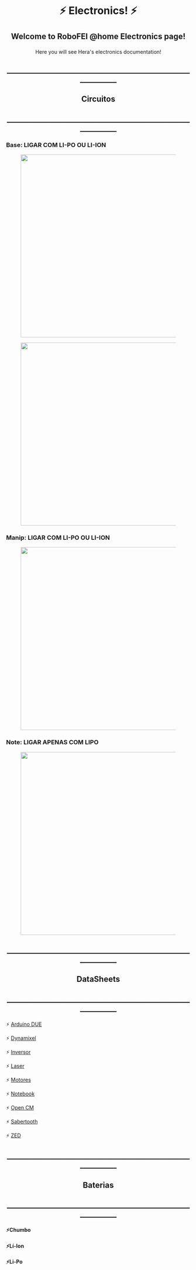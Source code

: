 # <p align="center"> ⚡ Electronics! ⚡ </p>

## <p align="center"> Welcome to RoboFEI @home Electronics page! </p>
  
<p align="center"> Here you will see Hera's electronics documentation! </p>





## <p align="center"> ____________________________________________________________ 
## <p align="center"> Circuitos  
## <p align="center"> ____________________________________________________________ 
  
  
### Base: LIGAR COM LI-PO OU LI-ION
  
<figure align="center">
<img src="circuito base.jpeg" width="500">
</figure> </p>


<figure align="center">
<img src="circuito base real.jpeg" width="500">
</figure>  

### Manip: LIGAR COM LI-PO OU LI-ION

<figure align="center">
<img src="circuito manip.jpeg" width="500">
</figure> 
  
  
### Note: LIGAR APENAS COM LIPO
  
<figure align="center">
<img src="circuito note.jpeg" width="500">
</figure>  
  

## <p align="center"> ____________________________________________________________ 
## <p align="center"> DataSheets  
## <p align="center"> ____________________________________________________________ 

 ⚡ [Arduino DUE](https://docs.arduino.cc/hardware/due)
  
 ⚡ [Dynamixel](https://emanual.robotis.com/docs/en/dxl/x/xm540-w270/)
  
 ⚡ [Inversor](https://produto.mercadolivre.com.br/MLB-904620879-inversor-tenso-12v-110v-2000w-transformador-kp550-conversor-_JM?matt_tool=30024720&matt_word=&matt_source=google&matt_campaign_id=14302215585&matt_ad_group_id=134553713028&matt_match_type=&matt_network=g&matt_device=c&matt_creative=539425529719&matt_keyword=&matt_ad_position=&matt_ad_type=pla&matt_merchant_id=120581029&matt_product_id=MLB904620879&matt_product_partition_id=1800969656615&matt_target_id=pla-1800969656615&gclid=CjwKCAjwhJukBhBPEiwAniIcNbLEyk4AreD1DshLWubv4E2aCXNdK6QkrqFwaD8tOBRH33Gq3kgdvBoChVYQAvD_BwE)
  
 ⚡ [Laser](https://www.hokuyo-aut.jp/dl/Specifications_URG-04LX_1513063395.pdf)
  
 ⚡ [Motores]()
  
 ⚡ [Notebook](https://www.dell.com/support/manuals/pt-br/alienware-m15-r7-gaming-laptop/alienware-m15-r7-setup-and-specifications/battery?guid=guid-66a2d7e7-0347-4f0d-8ed1-bdeb01fb693f&lang=en-us)
  
 ⚡ [Open CM](https://emanual.robotis.com/docs/en/parts/controller/opencm485exp/)
  
 ⚡ [Sabertooth](https://www.dimensionengineering.com/datasheets/Sabertooth2x25.pdf)
  
 ⚡ [ZED](https://www.stereolabs.com/assets/datasheets/zed-2i-datasheet-feb2022.pdf)

  
  
  
  
  
## <p align="center"> ____________________________________________________________ 
## <p align="center"> Baterias  
## <p align="center"> ____________________________________________________________ 
  
  
#### <p align="left"> ⚡Chumbo </p>



#### <p align="left"> ⚡Lí-Ion </p>
#### <p align="left"> ⚡Li-Po </p>
